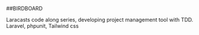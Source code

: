 ##BIRDBOARD 

Laracasts code along series, developing project management tool with TDD.
Laravel, phpunit, Tailwind css